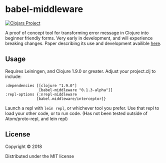 # babel-middleware

[![Clojars Project](https://img.shields.io/clojars/v/babel-middleware.svg)](https://clojars.org/babel-middleware)

A proof of concept tool for transforming error message in Clojure into beginner friendly forms.
Very early in development, and will experience breaking changes.
Paper describing its use and development availible [here](https://github.com/Clojure-Intro-Course/mics2018demo/blob/master/mics2018.pdf "MICS Paper").

## Usage
Requires Leiningen, and Clojure 1.9.0 or greater.
Adjust your project.clj to include:
```
:dependencies [[clojure "1.9.0"]
               [babel-middleware "0.1.3-alpha"]]
:repl-options {:nrepl-middleware
              [babel.middleware/interceptor]}
```            
Launch a repl with ```lein repl```, or whichever tool you prefer. Use that repl to load your other code, or to run code.
(Has not been tested outside of Atom/proto-repl, and lein repl)


## License

Copyright © 2018

Distributed under the MIT license
